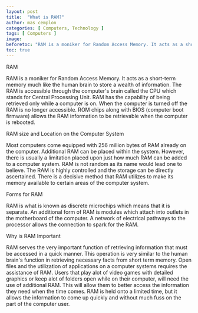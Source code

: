 ```yaml
---
layout: post
title:  "What is RAM?"
author: mas cemplon
categories: [ Computers, Technology ]
tags: [ Computers ]
image: 
beforetoc: "RAM is a moniker for Random Access Memory. It acts as a short-term memory much like the human brain to store a wealth of information.."
toc: true
---
```



RAM



RAM is a moniker for Random Access Memory. It acts as a short-term memory much like the human brain to store a wealth of information. The RAM is accessible through the computer's brain called the CPU which stands for Central Processing Unit. RAM has the capability of being retrieved only while a computer is on. When the computer is turned off the RAM is no longer accessible. ROM chips along with BIOS (computer boot firmware) allows the RAM information to be retrievable when the computer is rebooted.

RAM size and Location on the Computer System

Most computers come equipped with 256 million bytes of RAM already on the computer. Additional RAM can be placed within the system. However, there is usually a limitation placed upon just how much RAM can be added to a computer system. RAM is not random as its name would lead one to believe. The RAM is highly controlled and the storage can be directly ascertained. There is a decisive method that RAM utilizes to make its memory available to certain areas of the computer system.

Forms for RAM

RAM is what is known as discrete microchips which means that it is separate. An additional form of RAM is modules which attach into outlets in the motherboard of the computer. A network of electrical pathways to the processor allows the connection to spark for the RAM.

Why is RAM Important

RAM serves the very important function of retrieving information that must be accessed in a quick manner. This operation is very similar to the human brain's function in retrieving necessary facts from short term memory. Open files and the utilization of applications on a computer systems requires the assistance of RAM. Users that play alot of video games with detailed graphics or keep alot of folders open while on their computer, will need the use of additional RAM. This will allow them to better access the information they need when the time comes. RAM is held onto a limited time, but it allows the information to come up quickly and without much fuss on the part of the computer user.


